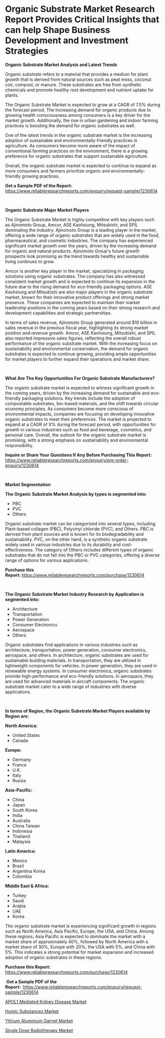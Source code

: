 <p><h1>Organic Substrate Market Research Report Provides Critical Insights that can help Shape Business Development and Investment Strategies</h1></p><p><strong>Organic Substrate Market Analysis and Latest Trends</strong></p>
<p><p>Organic substrate refers to a material that provides a medium for plant growth that is derived from natural sources such as peat moss, coconut coir, compost, or manure. These substrates are free from synthetic chemicals and promote healthy root development and nutrient uptake for plants.</p><p>The Organic Substrate Market is expected to grow at a CAGR of 7.5% during the forecast period. The increasing demand for organic products due to growing health consciousness among consumers is a key driver for the market growth. Additionally, the rise in urban gardening and indoor farming practices is boosting the demand for organic substrates as well.</p><p>One of the latest trends in the organic substrate market is the increasing adoption of sustainable and environmentally-friendly practices in agriculture. As consumers become more aware of the impact of conventional farming practices on the environment, there is a growing preference for organic substrates that support sustainable agriculture.</p><p>Overall, the organic substrate market is expected to continue to expand as more consumers and farmers prioritize organic and environmentally-friendly growing practices.</p></p>
<p><strong>Get a Sample PDF of the Report:&nbsp;</strong> <a href="https://www.reliableresearchreports.com/enquiry/request-sample/1230614">https://www.reliableresearchreports.com/enquiry/request-sample/1230614</a></p>
<p>&nbsp;</p>
<p><strong>Organic Substrate Major Market Players</strong></p>
<p><p>The Organic Substrate Market is highly competitive with key players such as Ajinomoto Group, Amcor, ASE Kaohsiung, Mitsubishi, and SPIL dominating the industry. Ajinomoto Group is a leading player in the market, offering a wide range of organic substrates that are widely used in the food, pharmaceutical, and cosmetic industries. The company has experienced significant market growth over the years, driven by the increasing demand for organic and natural products. Ajinomoto Group's future growth prospects look promising as the trend towards healthy and sustainable living continues to grow.</p><p>Amcor is another key player in the market, specializing in packaging solutions using organic substrates. The company has also witnessed consistent market growth and is expected to continue its expansion in the future due to the rising demand for eco-friendly packaging options. ASE Kaohsiung and Mitsubishi are also major players in the organic substrate market, known for their innovative product offerings and strong market presence. These companies are expected to maintain their market leadership positions in the coming years based on their strong research and development capabilities and strategic partnerships.</p><p>In terms of sales revenue, Ajinomoto Group generated around $10 billion in sales revenue in the previous fiscal year, highlighting its strong market position and revenue growth. Amcor, ASE Kaohsiung, Mitsubishi, and SPIL also reported impressive sales figures, reflecting the overall robust performance of the organic substrate market. With the increasing focus on sustainability and environmental conservation, the demand for organic substrates is expected to continue growing, providing ample opportunities for market players to further expand their operations and market share.</p></p>
<p>&nbsp;</p>
<p><strong>What Are The Key Opportunities For Organic Substrate Manufacturers?</strong></p>
<p><p>The organic substrate market is expected to witness significant growth in the coming years, driven by the increasing demand for sustainable and eco-friendly packaging solutions. Key trends include the adoption of compostable substrates, bio-based materials, and the shift towards circular economy principles. As consumers become more conscious of environmental impacts, companies are focusing on developing innovative organic substrates to meet their preferences. The market is projected to expand at a CAGR of X% during the forecast period, with opportunities for growth in various industries such as food and beverage, cosmetics, and personal care. Overall, the outlook for the organic substrate market is promising, with a strong emphasis on sustainability and environmental responsibility.</p></p>
<p><strong>Inquire or Share Your Questions If Any Before Purchasing This Report:</strong> <a href="https://www.reliableresearchreports.com/enquiry/pre-order-enquiry/1230614">https://www.reliableresearchreports.com/enquiry/pre-order-enquiry/1230614</a></p>
<p>&nbsp;</p>
<p><strong>Market Segmentation</strong></p>
<p><strong>The Organic Substrate Market Analysis by types is segmented into:</strong></p>
<p><ul><li>PBC</li><li>PVC</li><li>Others</li></ul></p>
<p><p>Organic substrate market can be categorized into several types, including Plant-based collagen (PBC), Polyvinyl chloride (PVC), and Others. PBC is derived from plant sources and is known for its biodegradability and sustainability. PVC, on the other hand, is a synthetic organic substrate widely used in various industries due to its durability and cost-effectiveness. The category of Others includes different types of organic substrates that do not fall into the PBC or PVC categories, offering a diverse range of options for various applications.</p></p>
<p><strong>Purchase this Report:&nbsp;</strong><a href="https://www.reliableresearchreports.com/purchase/1230614">https://www.reliableresearchreports.com/purchase/1230614</a></p>
<p>&nbsp;</p>
<p><strong>The Organic Substrate Market Industry Research by Application is segmented into:</strong></p>
<p><ul><li>Architecture</li><li>Transportation</li><li>Power Generation</li><li>Consumer Electronics</li><li>Aerospace</li><li>Others</li></ul></p>
<p><p>Organic substrates find applications in various industries such as architecture, transportation, power generation, consumer electronics, aerospace, and others. In architecture, organic substrates are used for sustainable building materials. In transportation, they are utilized in lightweight components for vehicles. In power generation, they are used in renewable energy systems. In consumer electronics, organic substrates provide high-performance and eco-friendly solutions. In aerospace, they are used for advanced materials in aircraft components. The organic substrate market cater to a wide range of industries with diverse applications.</p></p>
<p>&nbsp;</p>
<p><strong>In terms of Region, the Organic Substrate Market Players available by Region are:</strong></p>
<p>
    <p> <strong> North America: </strong>
        <ul>
            <li>United States</li>
            <li>Canada</li>
        </ul>
        </p> 
    <p> <strong> Europe: </strong>
        <ul>
            <li>Germany</li>
            <li>France</li>
            <li>U.K.</li>
            <li>Italy</li>
            <li>Russia</li>
        </ul>
        </p> 
    <p> <strong> Asia-Pacific: </strong>
        <ul>
            <li>China</li>
            <li>Japan</li>
            <li>South Korea</li>
            <li>India</li>
            <li>Australia</li>
            <li>China Taiwan</li>
            <li>Indonesia</li>
            <li>Thailand</li>
            <li>Malaysia</li>
        </ul>
        </p> 
    <p> <strong> Latin America: </strong>
        <ul>
            <li>Mexico</li>
            <li>Brazil</li>
            <li>Argentina Korea</li>
            <li>Colombia</li>
        </ul>
        </p> 
    <p> <strong> Middle East & Africa: </strong>
        <ul>
            <li>Turkey</li>
            <li>Saudi</li>
            <li>Arabia</li>
            <li>UAE</li>
            <li>Korea</li>
        </ul>
    </p>
    </p>
<p><p>The organic substrate market is experiencing significant growth in regions such as North America, Asia Pacific, Europe, the USA, and China. Among these regions, Asia Pacific is expected to dominate the market with a market share of approximately 40%, followed by North America with a market share of 30%, Europe with 20%, the USA with 5%, and China with 5%. This indicates a strong potential for market expansion and increased adoption of organic substrates in these regions.</p></p>
<p><strong>Purchase this Report: </strong><a href="https://www.reliableresearchreports.com/purchase/1230614">https://www.reliableresearchreports.com/purchase/1230614</a></p>
<p>&nbsp;<strong>Get a Sample PDF of the Report:&nbsp;&nbsp;</strong><a href="https://www.reliableresearchreports.com/enquiry/request-sample/1230614">https://www.reliableresearchreports.com/enquiry/request-sample/1230614</a></p>
<p><strong></strong></p>
<p><p><a href="https://issuu.com/reportprime-2/docs/apol1-mediated-kidney-disease-market-size-2030.ppt">APOL1 Mediated Kidney Disease Market</a></p><p><a href="https://github.com/gamblestampleyjenny50m5sl6/Market-Research-Report-List-1/blob/main/humic-substances-market.md">Humic Substances Market</a></p><p><a href="https://github.com/wwwkeltoum/Market-Research-Report-List-2/blob/main/yttrium-aluminium-garnet-market.md">Yttrium Aluminium Garnet Market</a></p><p><a href="https://issuu.com/reportprime-2/docs/single-dose-radiotherapy-market-size-2030.pptx">Single Dose Radiotherapy Market</a></p></p>